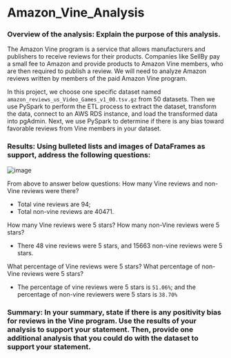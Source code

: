 # Amazon_Vine_Analysis

### Overview of the analysis: Explain the purpose of this analysis.
The Amazon Vine program is a service that allows manufacturers and publishers to receive reviews for their products. Companies like SellBy pay a small fee to Amazon and provide products to Amazon Vine members, who are then required to publish a review. We will need to analyze Amazon reviews written by members of the paid Amazon Vine program.

In this project, we choose one specific dataset named `amazon_reviews_us_Video_Games_v1_00.tsv.gz` from 50 datasets. Then we use PySpark to perform the ETL process to extract the dataset, transform the data, connect to an AWS RDS instance, and load the transformed data into pgAdmin. Next, we use PySpark to determine if there is any bias toward favorable reviews from Vine members in your dataset.

### Results: Using bulleted lists and images of DataFrames as support, address the following questions:

![image](https://user-images.githubusercontent.com/103073631/181878773-ca82142b-35c5-4142-84b9-3908ad4c42b7.png)

From above to answer below questions:
How many Vine reviews and non-Vine reviews were there?
- Total vine reviews are 94;
- Total non-vine reviews are 40471.

How many Vine reviews were 5 stars? How many non-Vine reviews were 5 stars?
- There 48 vine reviews were 5 stars, and 15663 non-vine reviews were 5 stars.

What percentage of Vine reviews were 5 stars? What percentage of non-Vine reviews were 5 stars?
- The percentage of vine reviews were 5 stars is `51.06%`; and the percentage of non-vine reviewers were 5 stars is `38.70%`

### Summary: In your summary, state if there is any positivity bias for reviews in the Vine program. Use the results of your analysis to support your statement. Then, provide one additional analysis that you could do with the dataset to support your statement.

